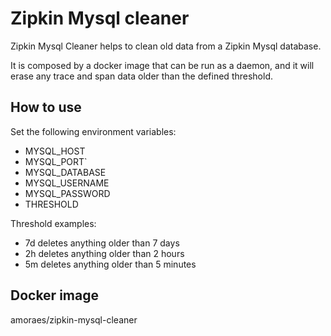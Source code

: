 # Zipkin Mysql cleaner
Zipkin Mysql Cleaner helps to clean old data from a Zipkin Mysql database.

It is composed by a docker image that can be run as a daemon, and it will erase
any trace and span data older than the defined threshold.
## How to use

Set the following environment variables:
* MYSQL_HOST
* MYSQL_PORT`
* MYSQL_DATABASE
* MYSQL_USERNAME
* MYSQL_PASSWORD
* THRESHOLD

Threshold examples:
- 7d deletes anything older than 7 days
- 2h deletes anything older than 2 hours
- 5m deletes anything older than 5 minutes

## Docker image
amoraes/zipkin-mysql-cleaner